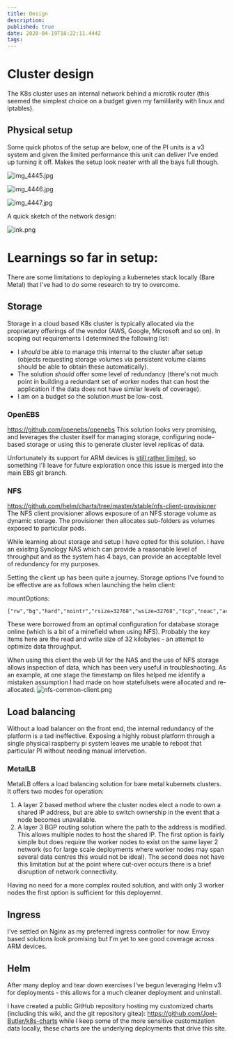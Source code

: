 ```yaml
---
title: Design
description: 
published: true
date: 2020-04-19T16:22:11.444Z
tags: 
---
```


# Cluster design
The K8s cluster uses an internal network behind a microtik router (this seemed the simplest choice on a budget given my famililarity with linux and iptables). 

## Physical setup

Some quick photos of the setup are below, one of the PI units is a v3 system and given the limited performance this unit can deliver I've ended up turning it off. Makes the setup look neater with all the bays full though.

![img_4445.jpg](/img_4445.jpg)

![img_4446.jpg](/img_4446.jpg)

![img_4447.jpg](/img_4447.jpg)

A quick sketch of the network design: 

![ink.png](/ink.png)

# Learnings so far in setup:

There are some limitations to deploying a kubernetes stack locally (Bare Metal) that I've had to do some research to try to overcome.

## Storage
Storage in a cloud based K8s cluster is typically allocated via the proprietary offerings of the vendor (AWS, Google, Microsoft and so on).
In scoping out requirements I determined the following list:
* I *should* be able to manage this internal to the cluster after setup (objects requesting storage volumes via persistent volume claims should be able to obtain these automatically).
* The solution *should* offer some level of redundancy (there's not much point in building a redundant set of worker nodes that can host the application if the data does not have similar levels of coverage). 
* I am on a budget so the solution *must* be low-cost.

### OpenEBS
https://github.com/openebs/openebs
This solution looks very promising, and leverages the cluster itself for managing storage, configuring node-based storage or using this to generate cluster level replicas of data. 

Unfortunately its support for ARM devices is [still rather limited](https://github.com/openebs/openebs/issues/1295), so something I'll leave for future exploration once this issue is merged into the main EBS git branch.

### NFS
https://github.com/helm/charts/tree/master/stable/nfs-client-provisioner
The NFS client provisioner allows exposure of an NFS storage volume as dynamic storage. The provisioner then allocates sub-folders as volumes exposed to particular pods.

While learning about storage and setup I have opted for this solution. I have an exisitng Synology NAS which can provide a reasonable level of throughput and as the system has 4 bays, can provide an acceptable level of redundancy for my purposes.

Setting the client up has been quite a journey. Storage options I've found to be effective are as follows when launching the helm client:

mountOptions: 
```
["rw","bg","hard","nointr","rsize=32768","wsize=32768","tcp","noac","actimeo=0","vers=3","timeo=600"]
```

These were borrowed from an optimal configuration for database storage online (which is a bit of a minefield when using NFS). Probably the key items here are the read and write size of 32 kilobytes - an attempt to optimize data throughput. 

When using this client the web UI for the NAS and the use of NFS storage allows inspection of data, which has been very useful in troubleshooting. As an example, at one stage the timestamp on files helped me identify a mistaken assumption I had made on how statefulsets were allocated and re-allocated. 
![nfs-common-client.png](/nfs-common-client.png)

## Load balancing

Without a load balancer on the front end, the internal redundancy of the platform is a tad ineffective. Exposing a highly robust platform through a single physical raspberry pi system leaves me unable to reboot that particular PI without needing manual intervetion. 

### MetalLB 
MetalLB offers a load balancing solution for bare metal kubernets clusters. It offers two modes for operation:
1. A layer 2 based method where the cluster nodes elect a node to own a shared IP address, but are able to switch ownership in the event that a node becomes unavailable.
2. A layer 3 BGP routing solution where the path to the address is modified. This allows multiple nodes to host the shared IP. 
The first option is fairly simple but does require the worker nodes to exist on the same layer 2 network (so for large scale deployments where worker nodes may span several data centres this would not be ideal).
The second does not have this limitation but at the point where cut-over occurs there is a brief disruption of network connectivity.

Having no need for a more complex routed solution, and with only 3 worker nodes the first option is sufficient for this deployemnt. 

## Ingress
I've settled on Nginx as my preferred ingress controller for now. Envoy based solutions look promising but I'm yet to see good coverage across ARM devices.

## Helm
After many deploy and tear down exercises I've begun leveraging Helm v3 for deployments - this allows for a much cleaner deployment and uninstall.

I have created a public GitHub repository hosting my customized charts (including this wiki, and the git repository gitea): https://github.com/Joel-Butler/k8s-charts 
while I keep some of the more sensitive customization data locally, these charts are the underlying deployments that drive this site. 





